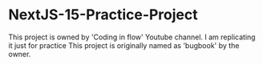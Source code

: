 # NextJS-15-Practice-Project
This project is owned by 'Coding in flow' Youtube channel. I am replicating it just for practice
This project is originally named as 'bugbook' by the owner.
